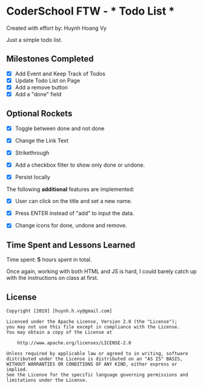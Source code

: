 # CoderSchool FTW - * Todo List *

Created with effort by: Huynh Hoang Vy
  
Just a simple todo list. 

## Milestones Completed

- [x] Add Event and Keep Track of Todos
- [x] Update Todo List on Page
- [x] Add a remove button
- [x] Add a "done" field

## Optional Rockets

- [x] Toggle between done and not done
- [x] Change the Link Text
- [x] Strikethrough
- [x] Add a checkbox filter to show only done or undone.
- [x] Persist locally 


The following **additional** features are implemented:

* [x] User can click on the title and set a new name.
* [x] Press ENTER instead of "add" to input the data.
* [x] Change icons for done, undone and remove.


## Time Spent and Lessons Learned

Time spent: **5** hours spent in total.

Once again, working with both HTML and JS is hard, I could barely catch up with the instructions on class at first.

## License

    Copyright [2019] [huynh.h.vy@gmail.com]

    Licensed under the Apache License, Version 2.0 (the "License");
    you may not use this file except in compliance with the License.
    You may obtain a copy of the License at

        http://www.apache.org/licenses/LICENSE-2.0

    Unless required by applicable law or agreed to in writing, software
    distributed under the License is distributed on an "AS IS" BASIS,
    WITHOUT WARRANTIES OR CONDITIONS OF ANY KIND, either express or implied.
    See the License for the specific language governing permissions and
    limitations under the License.
